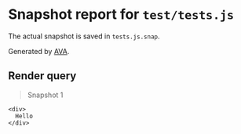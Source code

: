 # Snapshot report for `test/tests.js`

The actual snapshot is saved in `tests.js.snap`.

Generated by [AVA](https://ava.li).

## Render query

> Snapshot 1

    <div>
      Hello
    </div>
